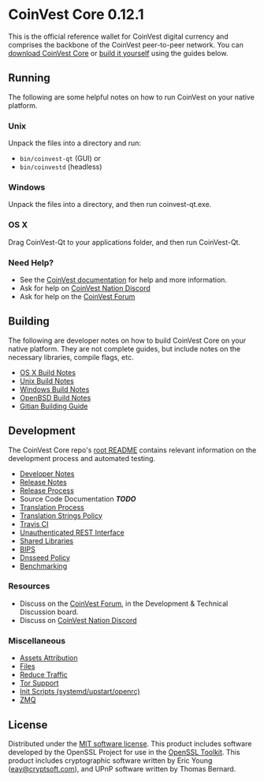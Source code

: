 CoinVest Core 0.12.1
=====================

This is the official reference wallet for CoinVest digital currency and comprises the backbone of the CoinVest peer-to-peer network. You can [download CoinVest Core](https://www.coinvest.org/downloads/) or [build it yourself](#building) using the guides below.

Running
---------------------
The following are some helpful notes on how to run CoinVest on your native platform.

### Unix

Unpack the files into a directory and run:

- `bin/coinvest-qt` (GUI) or
- `bin/coinvestd` (headless)

### Windows

Unpack the files into a directory, and then run coinvest-qt.exe.

### OS X

Drag CoinVest-Qt to your applications folder, and then run CoinVest-Qt.

### Need Help?

* See the [CoinVest documentation](https://dashpay.atlassian.net/wiki/display/DOC)
for help and more information.
* Ask for help on [CoinVest Nation Discord](http://coinvestchat.org)
* Ask for help on the [CoinVest Forum](https://coinvest.org/forum)

Building
---------------------
The following are developer notes on how to build CoinVest Core on your native platform. They are not complete guides, but include notes on the necessary libraries, compile flags, etc.

- [OS X Build Notes](build-osx.md)
- [Unix Build Notes](build-unix.md)
- [Windows Build Notes](build-windows.md)
- [OpenBSD Build Notes](build-openbsd.md)
- [Gitian Building Guide](gitian-building.md)

Development
---------------------
The CoinVest Core repo's [root README](/README.md) contains relevant information on the development process and automated testing.

- [Developer Notes](developer-notes.md)
- [Release Notes](release-notes.md)
- [Release Process](release-process.md)
- Source Code Documentation ***TODO***
- [Translation Process](translation_process.md)
- [Translation Strings Policy](translation_strings_policy.md)
- [Travis CI](travis-ci.md)
- [Unauthenticated REST Interface](REST-interface.md)
- [Shared Libraries](shared-libraries.md)
- [BIPS](bips.md)
- [Dnsseed Policy](dnsseed-policy.md)
- [Benchmarking](benchmarking.md)

### Resources
* Discuss on the [CoinVest Forum](https://coinvest.org/forum), in the Development & Technical Discussion board.
* Discuss on [CoinVest Nation Discord](http://coinvestchat.org)

### Miscellaneous
- [Assets Attribution](assets-attribution.md)
- [Files](files.md)
- [Reduce Traffic](reduce-traffic.md)
- [Tor Support](tor.md)
- [Init Scripts (systemd/upstart/openrc)](init.md)
- [ZMQ](zmq.md)

License
---------------------
Distributed under the [MIT software license](/COPYING).
This product includes software developed by the OpenSSL Project for use in the [OpenSSL Toolkit](https://www.openssl.org/). This product includes
cryptographic software written by Eric Young ([eay@cryptsoft.com](mailto:eay@cryptsoft.com)), and UPnP software written by Thomas Bernard.
